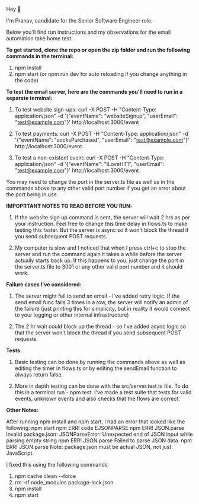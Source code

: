 Hey 👋

I'm Pranav, candidate for the Senior Software Engineer role.

Below you'll find run instructions and my observations for the email automation take home test.


**To get started, clone the repo or open the zip folder and run the following commands in the terminal:**

1. npm install
2. npm start (or npm run dev for auto reloading if you change anything in the code)


**To test the email server, here are the commands you'll need to run in a separate terminal:**

1. To test website sign-ups: curl -X POST -H "Content-Type: application/json" -d '{"eventName": "websiteSignup", "userEmail": "test@example.com"}' http://localhost:3000/event

2. To test payments: curl -X POST -H "Content-Type: application/json" -d '{"eventName": "socksPurchased", "userEmail": "test@example.com"}' http://localhost:3000/event

3. To test a non-existent event: curl -X POST -H "Content-Type: application/json" -d '{"eventName": "ILoveHT1", "userEmail": "test@example.com"}' http://localhost:3000/event

You may need to change the port in the server.ts file as well as in the commands above to any other valid port number if you get an error about the port being in use.


**IMPOPRTANT NOTES TO READ BEFORE YOU RUN:**

1. If the website sign up command is sent, the server will wait 2 hrs as per your instruction. Feel free to change this time delay in flows.ts to make testing this faster. But the server is async so it won't block the thread if you send subsequent POST requests.

2. My computer is slow and I noticed that when I press ctrl+c to stop the server and run the command again it takes a while before the server actually starts back up. If this happens to you, just change the port in the server.ts file to 3001 or any other valid port number and it should work.


**Failure cases I've considered:**

1. The server might fail to send an email - I've added retry logic. If the send email func fails 3 times in a row, the server will notify an admin of the failure (just printing this for simplicity, but in reality it would connect to your logging or other internal infrastructure)

2. The 2 hr wait could block up the thread - so I've added async logic so that the server won't block the thread if you send subsequent POST requests.


**Tests:**

1. Basic testing can be done by running the commands above as well as editing the timer in flows.ts or by editing the sendEmail function to always return false.

2. More in depth testing can be done with the src/server.test.ts file. To do this in a terminal run -  npm test. I've made a test suite that tests for valid events, unknown events and also checks that the flows are correct.


**Other Notes:**

After running npm install and npm start, I had an error that looked like the following: 
 npm start npm ERR! code EJSONPARSE npm ERR! JSON.parse Invalid package.json: JSONParseError: Unexpected end of JSON input while parsing empty string npm ERR! JSON.parse Failed to parse JSON data. npm ERR! JSON.parse Note: package.json must be actual JSON, not just JavaScript.

I fixed this using the following commands:
1. npm cache clean --force
2. rm -rf node_modules package-lock.json
3. npm install
4. npm start